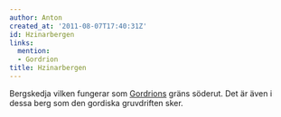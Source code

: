 ```yaml
---
author: Anton
created_at: '2011-08-07T17:40:31Z'
id: Hzinarbergen
links:
  mention:
  - Gordrion
title: Hzinarbergen
---
```


Bergskedja vilken fungerar som [Gordrions] gräns söderut. Det är även i dessa berg som den gordiska
gruvdriften sker.

  [Gordrions]: Gordrion
